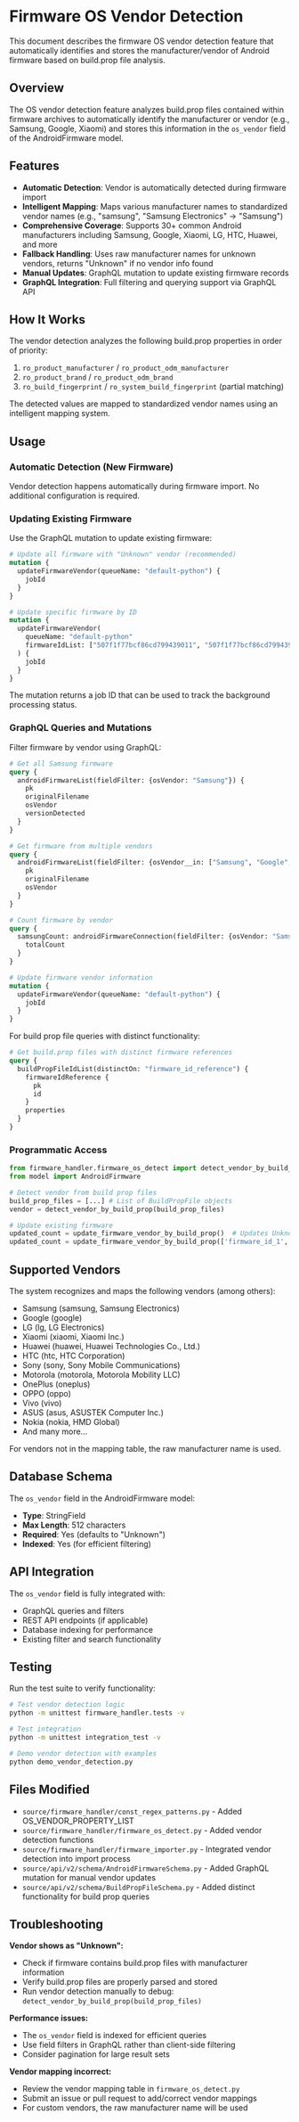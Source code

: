 # Firmware OS Vendor Detection

This document describes the firmware OS vendor detection feature that automatically identifies and stores the manufacturer/vendor of Android firmware based on build.prop file analysis.

## Overview

The OS vendor detection feature analyzes build.prop files contained within firmware archives to automatically identify the manufacturer or vendor (e.g., Samsung, Google, Xiaomi) and stores this information in the `os_vendor` field of the AndroidFirmware model.

## Features

- **Automatic Detection**: Vendor is automatically detected during firmware import
- **Intelligent Mapping**: Maps various manufacturer names to standardized vendor names (e.g., "samsung", "Samsung Electronics" → "Samsung")
- **Comprehensive Coverage**: Supports 30+ common Android manufacturers including Samsung, Google, Xiaomi, LG, HTC, Huawei, and more
- **Fallback Handling**: Uses raw manufacturer names for unknown vendors, returns "Unknown" if no vendor info found
- **Manual Updates**: GraphQL mutation to update existing firmware records
- **GraphQL Integration**: Full filtering and querying support via GraphQL API

## How It Works

The vendor detection analyzes the following build.prop properties in order of priority:

1. `ro_product_manufacturer` / `ro_product_odm_manufacturer`
2. `ro_product_brand` / `ro_product_odm_brand`  
3. `ro_build_fingerprint` / `ro_system_build_fingerprint` (partial matching)

The detected values are mapped to standardized vendor names using an intelligent mapping system.

## Usage

### Automatic Detection (New Firmware)

Vendor detection happens automatically during firmware import. No additional configuration is required.

### Updating Existing Firmware

Use the GraphQL mutation to update existing firmware:

```graphql
# Update all firmware with "Unknown" vendor (recommended)
mutation {
  updateFirmwareVendor(queueName: "default-python") {
    jobId
  }
}

# Update specific firmware by ID
mutation {
  updateFirmwareVendor(
    queueName: "default-python"
    firmwareIdList: ["507f1f77bcf86cd799439011", "507f1f77bcf86cd799439012"]
  ) {
    jobId
  }
}
```

The mutation returns a job ID that can be used to track the background processing status.

### GraphQL Queries and Mutations

Filter firmware by vendor using GraphQL:

```graphql
# Get all Samsung firmware
query {
  androidFirmwareList(fieldFilter: {osVendor: "Samsung"}) {
    pk
    originalFilename
    osVendor
    versionDetected
  }
}

# Get firmware from multiple vendors
query {
  androidFirmwareList(fieldFilter: {osVendor__in: ["Samsung", "Google", "Xiaomi"]}) {
    pk
    originalFilename
    osVendor
  }
}

# Count firmware by vendor
query {
  samsungCount: androidFirmwareConnection(fieldFilter: {osVendor: "Samsung"}) {
    totalCount
  }
}

# Update firmware vendor information
mutation {
  updateFirmwareVendor(queueName: "default-python") {
    jobId
  }
}
```

For build prop file queries with distinct functionality:

```graphql
# Get build.prop files with distinct firmware references
query {
  buildPropFileIdList(distinctOn: "firmware_id_reference") {
    firmwareIdReference {
      pk
      id
    }
    properties
  }
}
```

### Programmatic Access

```python
from firmware_handler.firmware_os_detect import detect_vendor_by_build_prop, update_firmware_vendor_by_build_prop
from model import AndroidFirmware

# Detect vendor from build prop files
build_prop_files = [...] # List of BuildPropFile objects
vendor = detect_vendor_by_build_prop(build_prop_files)

# Update existing firmware
updated_count = update_firmware_vendor_by_build_prop()  # Updates Unknown vendor only
updated_count = update_firmware_vendor_by_build_prop(['firmware_id_1', 'firmware_id_2'])  # Specific IDs
```

## Supported Vendors

The system recognizes and maps the following vendors (among others):

- Samsung (samsung, Samsung Electronics)
- Google (google)
- LG (lg, LG Electronics)
- Xiaomi (xiaomi, Xiaomi Inc.)
- Huawei (huawei, Huawei Technologies Co., Ltd.)
- HTC (htc, HTC Corporation)
- Sony (sony, Sony Mobile Communications)
- Motorola (motorola, Motorola Mobility LLC)
- OnePlus (oneplus)
- OPPO (oppo)
- Vivo (vivo)
- ASUS (asus, ASUSTEK Computer Inc.)
- Nokia (nokia, HMD Global)
- And many more...

For vendors not in the mapping table, the raw manufacturer name is used.

## Database Schema

The `os_vendor` field in the AndroidFirmware model:
- **Type**: StringField
- **Max Length**: 512 characters  
- **Required**: Yes (defaults to "Unknown")
- **Indexed**: Yes (for efficient filtering)

## API Integration

The `os_vendor` field is fully integrated with:
- GraphQL queries and filters
- REST API endpoints (if applicable)
- Database indexing for performance
- Existing filter and search functionality

## Testing

Run the test suite to verify functionality:

```bash
# Test vendor detection logic
python -m unittest firmware_handler.tests -v

# Test integration
python -m unittest integration_test -v

# Demo vendor detection with examples
python demo_vendor_detection.py
```

## Files Modified

- `source/firmware_handler/const_regex_patterns.py` - Added OS_VENDOR_PROPERTY_LIST
- `source/firmware_handler/firmware_os_detect.py` - Added vendor detection functions
- `source/firmware_handler/firmware_importer.py` - Integrated vendor detection into import process
- `source/api/v2/schema/AndroidFirmwareSchema.py` - Added GraphQL mutation for manual vendor updates
- `source/api/v2/schema/BuildPropFileSchema.py` - Added distinct functionality for build prop queries

## Troubleshooting

**Vendor shows as "Unknown":**
- Check if firmware contains build.prop files with manufacturer information
- Verify build.prop files are properly parsed and stored
- Run vendor detection manually to debug: `detect_vendor_by_build_prop(build_prop_files)`

**Performance issues:**
- The `os_vendor` field is indexed for efficient queries
- Use field filters in GraphQL rather than client-side filtering
- Consider pagination for large result sets

**Vendor mapping incorrect:**
- Review the vendor mapping table in `firmware_os_detect.py`
- Submit an issue or pull request to add/correct vendor mappings
- For custom vendors, the raw manufacturer name will be used